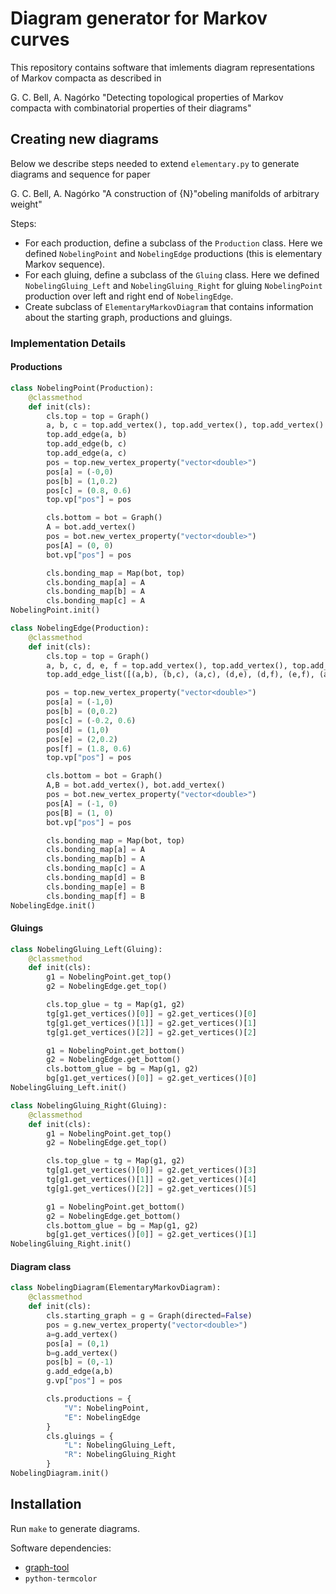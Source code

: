 # Diagram generator for Markov curves

This repository contains software that imlements diagram representations of Markov compacta as described in

G. C. Bell, A. Nagórko "Detecting topological properties of Markov compacta with combinatorial properties of their diagrams"

## Creating new diagrams

Below we describe steps needed to extend `elementary.py` to generate diagrams and sequence for paper

G. C. Bell, A. Nagórko "A construction of {N}\"obeling manifolds of arbitrary weight"

Steps:

* For each production, define a subclass of the `Production` class. Here we defined `NobelingPoint` and `NobelingEdge` productions (this is elementary Markov sequence).
* For each gluing, define a subclass of the `Gluing` class. Here we defined `NobelingGluing_Left` and `NobelingGluing_Right` for gluing `NobelingPoint` production over left and right end of `NobelingEdge`.
* Create subclass of `ElementaryMarkovDiagram` that contains information about the starting graph, productions and gluings.

### Implementation Details

#### Productions

```python
class NobelingPoint(Production):
	@classmethod
	def init(cls):
		cls.top = top = Graph()
		a, b, c = top.add_vertex(), top.add_vertex(), top.add_vertex()
		top.add_edge(a, b)
		top.add_edge(b, c)
		top.add_edge(a, c)
		pos = top.new_vertex_property("vector<double>")
		pos[a] = (-0,0)
		pos[b] = (1,0.2)
		pos[c] = (0.8, 0.6)
		top.vp["pos"] = pos

		cls.bottom = bot = Graph()
		A = bot.add_vertex()
		pos = bot.new_vertex_property("vector<double>")
		pos[A] = (0, 0)
		bot.vp["pos"] = pos

		cls.bonding_map = Map(bot, top)
		cls.bonding_map[a] = A
		cls.bonding_map[b] = A
		cls.bonding_map[c] = A
NobelingPoint.init()

class NobelingEdge(Production):
	@classmethod
	def init(cls):
		cls.top = top = Graph()
		a, b, c, d, e, f = top.add_vertex(), top.add_vertex(), top.add_vertex(), top.add_vertex(), top.add_vertex(), top.add_vertex()
		top.add_edge_list([(a,b), (b,c), (a,c), (d,e), (d,f), (e,f), (a,d), (a,e), (a,f), (b,d), (b,e), (b,f), (c,d), (c,e), (c,f)])

		pos = top.new_vertex_property("vector<double>")
		pos[a] = (-1,0)
		pos[b] = (0,0.2)
		pos[c] = (-0.2, 0.6)
		pos[d] = (1,0)
		pos[e] = (2,0.2)
		pos[f] = (1.8, 0.6)
		top.vp["pos"] = pos

		cls.bottom = bot = Graph()
		A,B = bot.add_vertex(), bot.add_vertex()
		pos = bot.new_vertex_property("vector<double>")
		pos[A] = (-1, 0)
		pos[B] = (1, 0)
		bot.vp["pos"] = pos

		cls.bonding_map = Map(bot, top)
		cls.bonding_map[a] = A
		cls.bonding_map[b] = A
		cls.bonding_map[c] = A
		cls.bonding_map[d] = B
		cls.bonding_map[e] = B
		cls.bonding_map[f] = B
NobelingEdge.init()
```

#### Gluings

```python
class NobelingGluing_Left(Gluing):
	@classmethod
	def init(cls):
		g1 = NobelingPoint.get_top()
		g2 = NobelingEdge.get_top()

		cls.top_glue = tg = Map(g1, g2)
		tg[g1.get_vertices()[0]] = g2.get_vertices()[0]
		tg[g1.get_vertices()[1]] = g2.get_vertices()[1]
		tg[g1.get_vertices()[2]] = g2.get_vertices()[2]

		g1 = NobelingPoint.get_bottom()
		g2 = NobelingEdge.get_bottom()
		cls.bottom_glue = bg = Map(g1, g2)
		bg[g1.get_vertices()[0]] = g2.get_vertices()[0]
NobelingGluing_Left.init()

class NobelingGluing_Right(Gluing):
	@classmethod
	def init(cls):
		g1 = NobelingPoint.get_top()
		g2 = NobelingEdge.get_top()

		cls.top_glue = tg = Map(g1, g2)
		tg[g1.get_vertices()[0]] = g2.get_vertices()[3]
		tg[g1.get_vertices()[1]] = g2.get_vertices()[4]
		tg[g1.get_vertices()[2]] = g2.get_vertices()[5]

		g1 = NobelingPoint.get_bottom()
		g2 = NobelingEdge.get_bottom()
		cls.bottom_glue = bg = Map(g1, g2)
		bg[g1.get_vertices()[0]] = g2.get_vertices()[1]
NobelingGluing_Right.init()
```

#### Diagram class

```python
class NobelingDiagram(ElementaryMarkovDiagram):
	@classmethod
	def init(cls):
		cls.starting_graph = g = Graph(directed=False)
		pos = g.new_vertex_property("vector<double>")
		a=g.add_vertex()
		pos[a] = (0,1)
		b=g.add_vertex()
		pos[b] = (0,-1)
		g.add_edge(a,b)
		g.vp["pos"] = pos

		cls.productions = {
			"V": NobelingPoint,
			"E": NobelingEdge
		}
		cls.gluings = {
		 	"L": NobelingGluing_Left, 
			"R": NobelingGluing_Right
		}
NobelingDiagram.init()
```

## Installation

Run `make` to generate diagrams.

Software dependencies:

* [graph-tool](https://graph-tool.skewed.de/) 
* `python-termcolor`
